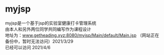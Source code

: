 # myjsp
myjsp是一个基于jsp的实验室健康打卡管理系统<br/>
由本人和另外两位同学共同编写作为课程设计<br/>
地址为：www.getheading.xyz:8080/myjsp/Main/default/Main.jsp （网站正在备份中，暂时无法访问）2021/3/29<br/>
已经可以访问 2021/4/6<br/>
